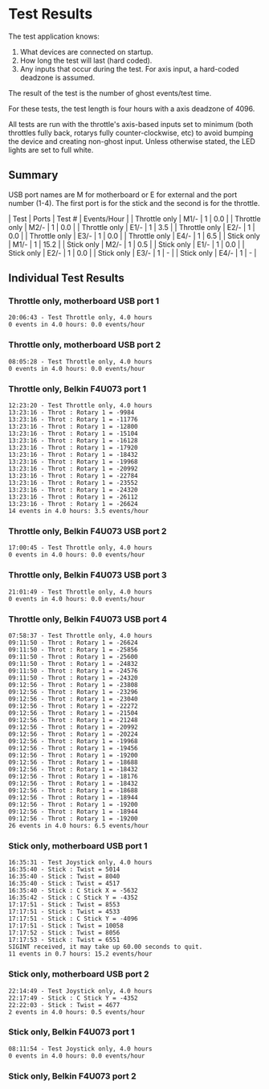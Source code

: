 # Test Results

The test application knows:

1. What devices are connected on startup.
2. How long the test will last (hard coded).
3. Any inputs that occur during the test.  For axis input, a hard-coded deadzone is assumed.

The result of the test is the number of ghost events/test time.

For these tests, the test length is four hours with a axis deadzone of 4096.

All tests are run with the throttle's axis-based inputs set to minimum (both throttles fully back, rotarys fully counter-clockwise, etc) to avoid bumping the device and creating non-ghost input. Unless otherwise stated, the LED lights are set to full white.

## Summary

USB port names are M for motherboard or E for external and the port number (1-4).  The first port is for the stick and the second is for the throttle.

| Test | Ports | Test # | Events/Hour |
| Throttle only | M1/- | 1 | 0.0 |
| Throttle only | M2/- | 1 | 0.0 |
| Throttle only | E1/- | 1 | 3.5 |
| Throttle only | E2/- | 1 | 0.0 |
| Throttle only | E3/- | 1 | 0.0 |
| Throttle only | E4/- | 1 | 6.5 |
| Stick only | M1/- | 1 | 15.2 |
| Stick only | M2/- | 1 | 0.5 |
| Stick only | E1/- | 1 | 0.0 |
| Stick only | E2/- | 1 | 0.0 |
| Stick only | E3/- | 1 | - |
| Stick only | E4/- | 1 | - |

## Individual Test Results

### Throttle only, motherboard USB port 1

```
20:06:43 - Test Throttle only, 4.0 hours
0 events in 4.0 hours: 0.0 events/hour
```

### Throttle only, motherboard USB port 2

```
08:05:28 - Test Throttle only, 4.0 hours
0 events in 4.0 hours: 0.0 events/hour
```

### Throttle only, Belkin F4U073 port 1

```
12:23:20 - Test Throttle only, 4.0 hours
13:23:16 - Throt : Rotary 1 = -9984
13:23:16 - Throt : Rotary 1 = -11776
13:23:16 - Throt : Rotary 1 = -12800
13:23:16 - Throt : Rotary 1 = -15104
13:23:16 - Throt : Rotary 1 = -16128
13:23:16 - Throt : Rotary 1 = -17920
13:23:16 - Throt : Rotary 1 = -18432
13:23:16 - Throt : Rotary 1 = -19968
13:23:16 - Throt : Rotary 1 = -20992
13:23:16 - Throt : Rotary 1 = -22784
13:23:16 - Throt : Rotary 1 = -23552
13:23:16 - Throt : Rotary 1 = -24320
13:23:16 - Throt : Rotary 1 = -26112
13:23:16 - Throt : Rotary 1 = -26624
14 events in 4.0 hours: 3.5 events/hour
```

### Throttle only, Belkin F4U073 USB port 2

```
17:00:45 - Test Throttle only, 4.0 hours
0 events in 4.0 hours: 0.0 events/hour
```

### Throttle only, Belkin F4U073 USB port 3

```
21:01:49 - Test Throttle only, 4.0 hours
0 events in 4.0 hours: 0.0 events/hour
```

### Throttle only, Belkin F4U073 USB port 4

```
07:58:37 - Test Throttle only, 4.0 hours 
09:11:50 - Throt : Rotary 1 = -26624     
09:11:50 - Throt : Rotary 1 = -25856     
09:11:50 - Throt : Rotary 1 = -25600     
09:11:50 - Throt : Rotary 1 = -24832     
09:11:50 - Throt : Rotary 1 = -24576     
09:11:50 - Throt : Rotary 1 = -24320     
09:12:56 - Throt : Rotary 1 = -23808     
09:12:56 - Throt : Rotary 1 = -23296     
09:12:56 - Throt : Rotary 1 = -23040     
09:12:56 - Throt : Rotary 1 = -22272     
09:12:56 - Throt : Rotary 1 = -21504     
09:12:56 - Throt : Rotary 1 = -21248     
09:12:56 - Throt : Rotary 1 = -20992     
09:12:56 - Throt : Rotary 1 = -20224     
09:12:56 - Throt : Rotary 1 = -19968     
09:12:56 - Throt : Rotary 1 = -19456     
09:12:56 - Throt : Rotary 1 = -19200     
09:12:56 - Throt : Rotary 1 = -18688     
09:12:56 - Throt : Rotary 1 = -18432     
09:12:56 - Throt : Rotary 1 = -18176     
09:12:56 - Throt : Rotary 1 = -18432     
09:12:56 - Throt : Rotary 1 = -18688     
09:12:56 - Throt : Rotary 1 = -18944     
09:12:56 - Throt : Rotary 1 = -19200     
09:12:56 - Throt : Rotary 1 = -18944     
09:12:56 - Throt : Rotary 1 = -19200     
26 events in 4.0 hours: 6.5 events/hour  
```

### Stick only, motherboard USB port 1

```
16:35:31 - Test Joystick only, 4.0 hours
16:35:40 - Stick : Twist = 5014
16:35:40 - Stick : Twist = 8040
16:35:40 - Stick : Twist = 4517
16:35:40 - Stick : C Stick X = -5632
16:35:42 - Stick : C Stick Y = -4352
17:17:51 - Stick : Twist = 8553
17:17:51 - Stick : Twist = 4533
17:17:51 - Stick : C Stick Y = -4096
17:17:51 - Stick : Twist = 10058
17:17:52 - Stick : Twist = 8056
17:17:53 - Stick : Twist = 6551
SIGINT received, it may take up 60.00 seconds to quit.
11 events in 0.7 hours: 15.2 events/hour
```

### Stick only, motherboard USB port 2

```
22:14:49 - Test Joystick only, 4.0 hours
22:17:49 - Stick : C Stick Y = -4352
22:22:03 - Stick : Twist = 4677
2 events in 4.0 hours: 0.5 events/hour
```

### Stick only, Belkin F4U073 port 1

```
08:11:54 - Test Joystick only, 4.0 hours
0 events in 4.0 hours: 0.0 events/hour
```
### Stick only, Belkin F4U073 port 2

```
```
